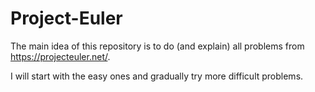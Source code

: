 # Project-Euler

The main idea of this repository is to do (and explain) all problems from https://projecteuler.net/.

I will start with the easy ones and gradually try more difficult problems.
